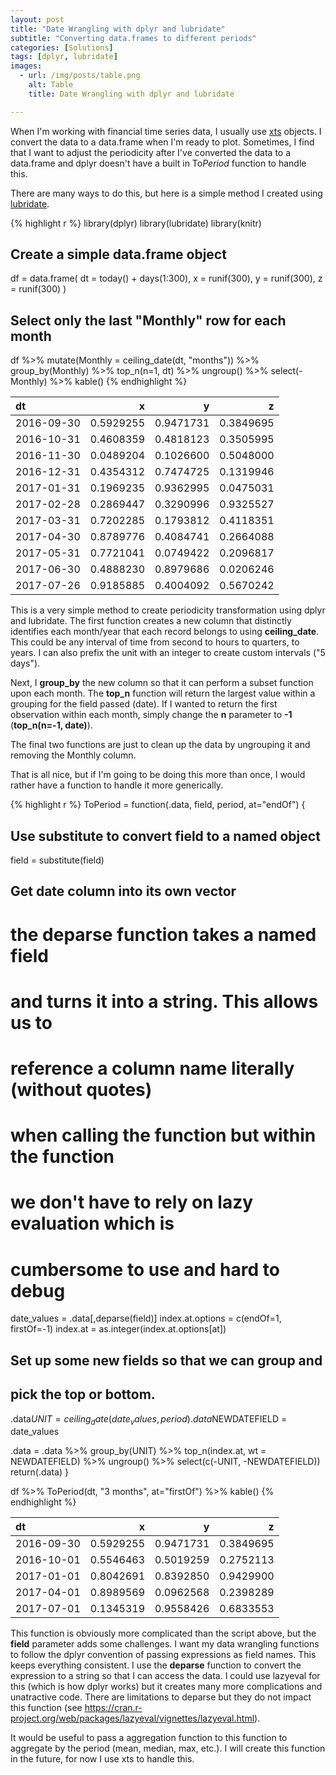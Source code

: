 ```yaml
---
layout: post
title: "Date Wrangling with dplyr and lubridate"
subtitle: "Converting data.frames to different periods"
categories: [Solutions]
tags: [dplyr, lubridate]
images:
  - url: /img/posts/table.png
    alt: Table
    title: Date Wrangling with dplyr and lubridate

---
```


When I'm working with financial time series data, I usually use [xts](http://joshuaulrich.github.io/xts/index.html) objects. I convert the data to a data.frame when I'm ready to plot. Sometimes, I find that I want to adjust the periodicity after I've converted the data to a data.frame and dplyr doesn't have a built in To*Period* function to handle this.

There are many ways to do this, but here is a simple method I created using [lubridate](https://github.com/hadley/lubridate).


{% highlight r %}
library(dplyr)
library(lubridate)
library(knitr)

## Create a simple data.frame object
df = data.frame(
   dt = today() + days(1:300),
   x = runif(300),
   y = runif(300),
   z = runif(300)
)

## Select only the last "Monthly" row for each month
df %>%
  mutate(Monthly = ceiling_date(dt, "months")) %>%  
  group_by(Monthly) %>%
  top_n(n=1, dt) %>%
  ungroup() %>%
  select(-Monthly) %>%
  kable()
{% endhighlight %}



|dt         |         x|         y|         z|
|:----------|---------:|---------:|---------:|
|2016-09-30 | 0.5929255| 0.9471731| 0.3849695|
|2016-10-31 | 0.4608359| 0.4818123| 0.3505995|
|2016-11-30 | 0.0489204| 0.1026600| 0.5048000|
|2016-12-31 | 0.4354312| 0.7474725| 0.1319946|
|2017-01-31 | 0.1969235| 0.9362995| 0.0475031|
|2017-02-28 | 0.2869447| 0.3290996| 0.9325527|
|2017-03-31 | 0.7202285| 0.1793812| 0.4118351|
|2017-04-30 | 0.8789776| 0.4084741| 0.2664088|
|2017-05-31 | 0.7721041| 0.0749422| 0.2096817|
|2017-06-30 | 0.4888230| 0.8979686| 0.0206246|
|2017-07-26 | 0.9185885| 0.4004092| 0.5670242|

This is a very simple method to create periodicity transformation using dplyr and lubridate. The first function creates a new column that distinctly identifies each month/year that each record belongs to using **ceiling_date**. This could be any interval of time from second to hours to quarters, to years. I can also prefix the unit with an integer to create custom intervals ("5 days").

Next, I **group_by** the new column so that it can perform a subset function upon each month. The **top_n** function will return the largest value within a grouping for the field passed (date). If I wanted to return the first observation within each month, simply change the **n** parameter to **-1** (**top_n(n=-1, date)**).

The final two functions are just to clean up the data by ungrouping it and removing the Monthly column.

That is all nice, but if I'm going to be doing this more than once, I would rather have a function to handle it more generically.

{% highlight r %}
ToPeriod = function(.data, field, period, at="endOf") {
  ## Use substitute to convert field to a named object
  field = substitute(field)
  
  ## Get date column into its own vector
  #   the deparse function takes a named field
  #   and turns it into a string. This allows us to
  #   reference a column name literally (without quotes)
  #   when calling the function but within the function
  #   we don't have to rely on lazy evaluation which is 
  #   cumbersome to use and hard to debug
  date_values = .data[,deparse(field)]
  index.at.options = c(endOf=1, firstOf=-1)
  index.at = as.integer(index.at.options[at])
  
  ## Set up some new fields so that we can group and 
  ##  pick the top or bottom.
  .data$UNIT = ceiling_date(date_values, period)
  .data$NEWDATEFIELD = date_values
  
  .data = .data %>% 
    group_by(UNIT) %>%
    top_n(index.at, wt = NEWDATEFIELD) %>%
    ungroup() %>%
    select(c(-UNIT, -NEWDATEFIELD))
  return(.data)
}

df %>%
  ToPeriod(dt, "3 months", at="firstOf") %>%
  kable()
{% endhighlight %}



|dt         |         x|         y|         z|
|:----------|---------:|---------:|---------:|
|2016-09-30 | 0.5929255| 0.9471731| 0.3849695|
|2016-10-01 | 0.5546463| 0.5019259| 0.2752113|
|2017-01-01 | 0.8042691| 0.8392850| 0.9429900|
|2017-04-01 | 0.8989569| 0.0962568| 0.2398289|
|2017-07-01 | 0.1345319| 0.9558426| 0.6833553|

This function is obviously more complicated than the script above, but the **field** parameter adds some challenges. I want my data wrangling functions to follow the dplyr convention of passing expressions as field names. This keeps everything consistent. I use the **deparse** function to convert the expression to a string so that I can access the data. I could use lazyeval for this (which is how dplyr works) but it creates many more complications and unatractive code. There are limitations to deparse but they do not impact this function (see <https://cran.r-project.org/web/packages/lazyeval/vignettes/lazyeval.html>).

It would be useful to pass a aggregation function to this function to aggregate by the period (mean, median, max, etc.).  I will create this function in the future, for now I use xts to handle this.
